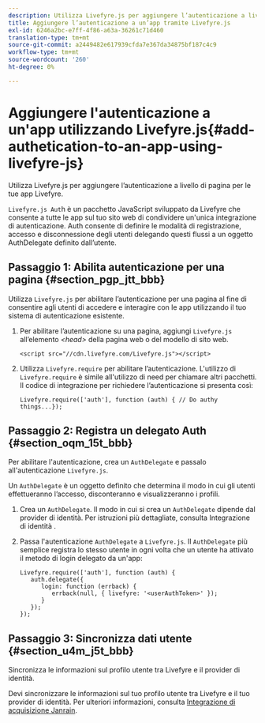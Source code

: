 ```yaml
---
description: Utilizza Livefyre.js per aggiungere l’autenticazione a livello di pagina per le tue app Livefyre.
title: Aggiungere l’autenticazione a un’app tramite Livefyre.js
exl-id: 6246a2bc-e7ff-4f86-a63a-36261c71d460
translation-type: tm+mt
source-git-commit: a2449482e617939cfda7e367da34875bf187c4c9
workflow-type: tm+mt
source-wordcount: '260'
ht-degree: 0%

---
```


# Aggiungere l&#39;autenticazione a un&#39;app utilizzando Livefyre.js{#add-authetication-to-an-app-using-livefyre-js}

Utilizza Livefyre.js per aggiungere l’autenticazione a livello di pagina per le tue app Livefyre.

`Livefyre.js Aut`h è un pacchetto JavaScript sviluppato da Livefyre che consente a tutte le app sul tuo sito web di condividere un&#39;unica integrazione di autenticazione. Auth consente di definire le modalità di registrazione, accesso e disconnessione degli utenti delegando questi flussi a un oggetto AuthDelegate definito dall’utente.

## Passaggio 1: Abilita autenticazione per una pagina {#section_pgp_jtt_bbb}

Utilizza `Livefyre.js` per abilitare l’autenticazione per una pagina al fine di consentire agli utenti di accedere e interagire con le app utilizzando il tuo sistema di autenticazione esistente.

1. Per abilitare l’autenticazione su una pagina, aggiungi `Livefyre.js` all’elemento *&lt;head>* della pagina web o del modello di sito web.

   ```
   <script src="//cdn.livefyre.com/Livefyre.js"></script>
   ```

1. Utilizza `Livefyre.require` per abilitare l’autenticazione. L&#39;utilizzo di `Livefyre.require` è simile all&#39;utilizzo di need per chiamare altri pacchetti. Il codice di integrazione per richiedere l’autenticazione si presenta così:

   ```
   Livefyre.require(['auth'], function (auth) { // Do authy things...});
   ```

## Passaggio 2: Registra un delegato Auth {#section_oqm_15t_bbb}

Per abilitare l&#39;autenticazione, crea un `AuthDelegate` e passalo all&#39;autenticazione `Livefyre.js`.

Un `AuthDelegate` è un oggetto definito che determina il modo in cui gli utenti effettueranno l’accesso, disconteranno e visualizzeranno i profili.

1. Crea un `AuthDelegate`. Il modo in cui si crea un `AuthDelegate` dipende dal provider di identità. Per istruzioni più dettagliate, consulta Integrazione di identità .

1. Passa l&#39;autenticazione `AuthDelegate` a `Livefyre.js`. Il `AuthDelegate` più semplice registra lo stesso utente in ogni volta che un utente ha attivato il metodo di login delegato da un&#39;app:

   ```
   Livefyre.require(['auth'], function (auth) { 
      auth.delegate({ 
         login: function (errback) { 
            errback(null, { livefyre: '<userAuthToken>' }); 
         }    
      });  
   });
   ```

## Passaggio 3: Sincronizza dati utente {#section_u4m_j5t_bbb}

Sincronizza le informazioni sul profilo utente tra Livefyre e il provider di identità.

Devi sincronizzare le informazioni sul tuo profilo utente tra Livefyre e il tuo provider di identità. Per ulteriori informazioni, consulta [Integrazione di acquisizione Janrain](/help/implementation/c-livefyre-identity-comp/c-janrain-capture-backplane-comp.md).
